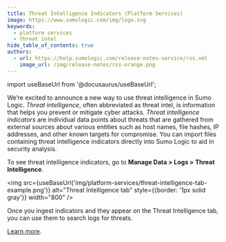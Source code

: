 ```yaml
---
title: Threat Intelligence Indicators (Platform Services)
image: https://www.sumologic.com/img/logo.svg
keywords:
  - platform services
  - threat intel
hide_table_of_contents: true
authors:
  - url: https://help.sumologic.com/release-notes-service/rss.xml
    image_url: /img/release-notes/rss-orange.png
---
```


import useBaseUrl from '@docusaurus/useBaseUrl';

We’re excited to announce a new way to use threat intelligence in Sumo Logic. *Threat intelligence*, often abbreviated as threat intel, is information that helps you prevent or mitigate cyber attacks. *Threat intelligence indicators* are individual data points about threats that are gathered from external sources about various entities such as host names, file hashes, IP addresses, and other known targets for compromise. You can import files containing threat intelligence indicators directly into Sumo Logic to aid in security analysis.

To see threat intelligence indicators, go to **Manage Data > Logs > Threat Intelligence**.

<img src={useBaseUrl('img/platform-services/threat-intelligence-tab-example.png')} alt="Threat Intelligence tab" style={{border: '1px solid gray'}} width="800" />

Once you ingest indicators and they appear on the Threat Intelligence tab, you can use them to search logs for threats. 

[Learn more](/docs/platform-services/threat-intelligence-indicators).
